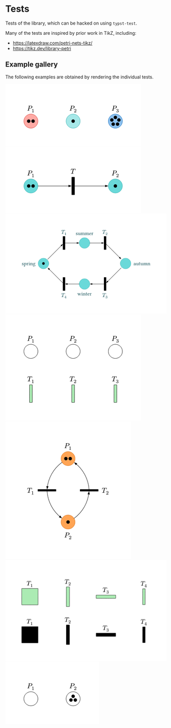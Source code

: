 # Tests

Tests of the library, which can be hacked on using `typst-test`.

Many of the tests are inspired by prior work in TikZ, including:
- <https://latexdraw.com/petri-nets-tikz/>
- <https://tikz.dev/library-petri>

## Example gallery

The following examples are obtained by rendering the individual tests.

![](colored-places/ref/1.png)
![](connect-places-with-transitions/ref/1.png)
![](four-seasons/ref/1.png)
![](label-placement/ref/1.png)
![](relative-positioning/ref/1.png)
![](transitions/ref/1.png)
![](two-tokens/ref/1.png)

